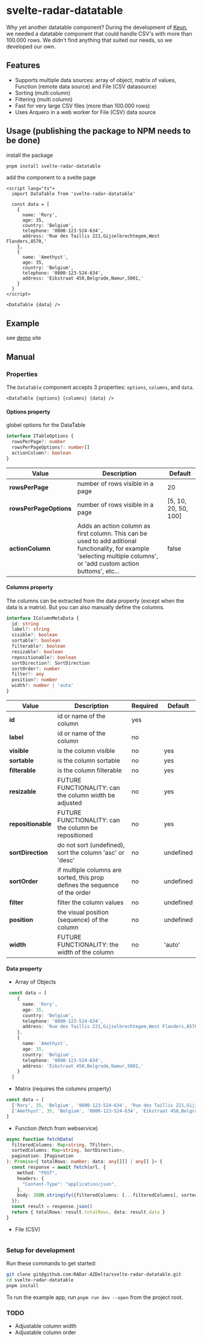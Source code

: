 # svelte-radar-datatable

Why yet another datatable component?
During the development of [Keun](https://github.com/RADar-AZDelta/Keun), we needed a datatable component that could handle CSV's with more than 100.000 rows.
We didn't find anything that suited our needs, so we developed our own.

## Features

- Supports multiple data sources: array of object, matrix of values, Function (remote data source) and File (CSV datasource)
- Sorting (multi column)
- Filtering (multi column)
- Fast for very large CSV files (more than 100.000 rows)
- Uses Arquero in a web worker for File (CSV) data source

## Usage (publishing the package to NPM needs to be done)

install the package

```bash
pnpm install svelte-radar-datatable
```

add the component to a svelte page

```svelte
<script lang="ts">
  import DataTable from 'svelte-radar-datatable'
  
  const data = [
    {
      name: 'Rory',
      age: 35,
      country: 'Belgium',
      telephone: '0800-123-524-634',
      address: 'Rue des Taillis 221,Gijzelbrechtegem,West Flanders,8570,'
    },
    {
      name: 'Amethyst',
      age: 35,
      country: 'Belgium',
      telephone: '0800-123-524-634',
      address: 'Eikstraat 450,Belgrade,Namur,5001,'
    }
  ]
</script>

<DataTable {data} />
```

## Example

see [demo](https://radar-azdelta.github.io/svelte-radar-datatable/) site

## Manual

### Properties

The `DataTable` component accepts 3 properties: `options`, `columns`, and `data`.

```svelte
<DataTable {options} {columns} {data} />
```

#### Options property

globel options for the DataTable

```typescript
interface ITableOptions {
  rowsPerPage?: number
  rowsPerPageOptions?: number[]
  actionColumn?: boolean
}
```

| Value | Description | Default |
| ----- | ----------- |---------|
| **rowsPerPage** | number of rows visible in a page | 20 |
| **rowsPerPageOptions** | number of rows visible in a page | [5, 10, 20, 50, 100] |
| **actionColumn** | Adds an action column as first column. This can be used to add aditional functionality, for example 'selecting multiple columns', or 'add custom action buttoms', etc... | false |

#### Columns property

The columns can be extracted from the data property (except when the data is a matrix). But you can also manually define the columns.

```typescript
interface IColumnMetaData {
  id: string
  label?: string
  visible?: boolean
  sortable?: boolean
  filterable?: boolean
  resizable?: boolean
  repositionable?: boolean
  sortDirection?: SortDirection
  sortOrder?: number
  filter?: any
  position?: number
  width?: number | 'auto'
}
```

| Value | Description | Required | Default |
| ----- | ----------- |----------|---------|
| **id** | id or name of the column | yes | |
| **label** | id or name of the column | no | |
| **visible** | is the column visible | no | yes |
| **sortable** | is the column sortable | no | yes |
| **filterable** | is the column filterable | no | yes |
| **resizable** | FUTURE FUNCTIONALITY: can the column width be adjusted | no | yes |
| **repositionable** | FUTURE FUNCTIONALITY: can the column be repositioned | no | yes |
| **sortDirection** | do not sort (undefined), sort the column 'asc' or 'desc' | no | undefined |
| **sortOrder** | if multiple columns are sorted, this prop defines the sequence of the order | no | undefined |
| **filter** | filter the column values | no | undefined |
| **position** | the visual position (sequence) of the column | no | undefined |
| **width** | FUTURE FUNCTIONALITY: the width of the column | no | 'auto' |

#### Data property

- Array of Objects
```typescript
 const data = [
    {
      name: 'Rory',
      age: 35,
      country: 'Belgium',
      telephone: '0800-123-524-634',
      address: 'Rue des Taillis 221,Gijzelbrechtegem,West Flanders,8570,'
    },
    {
      name: 'Amethyst',
      age: 35,
      country: 'Belgium',
      telephone: '0800-123-524-634',
      address: 'Eikstraat 450,Belgrade,Namur,5001,'
    }
  ]
```

- Matrix (requires the columns property)
```typescript
const data = [
  ['Rory', 35, 'Belgium', '0800-123-524-634', 'Rue des Taillis 221,Gijzelbrechtegem,West Flanders,8570,'],
  ['Amethyst', 35, 'Belgium', '0800-123-524-634', 'Eikstraat 450,Belgrade,Namur,5001,']
]
```

- Function (fetch from webservice)

```typescript
async function fetchData(
  filteredColumns: Map<string, TFilter>,
  sortedColumns: Map<string, SortDirection>,
  pagination: IPagination
): Promise<{ totalRows: number; data: any[][] | any[] }> {
  const response = await fetch(url, {
    method: "POST",
    headers: {
      "Content-Type": "application/json",
    },
    body: JSON.stringify({filteredColumns: [...filteredColumns], sortedColumns: [...sortedColumns], pagination})
  });
  const result = response.json()
  return { totalRows: result.totalRows, data: result.data }
}
```

- File (CSV)

```typescript
```

### Setup for development

Run these commands to get started:

```bash
git clone git@github.com:RADar-AZDelta/svelte-radar-datatable.git
cd svelte-radar-datatable
pnpm install
```

To run the example app, run `pnpm run dev --open` from the project root.

### TODO

- Adjustable column width
- Adjustable column order
